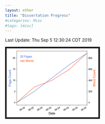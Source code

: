 ```yaml
---
layout: other
title: "Dissertation Progress"
#categories: Misc
#tags: [misc]
---
```


Last Update: Thu Sep  5 12:30:24 CDT 2019

<img src="/blogimages/dissertationProgress.png" alt="" class="center" border="5" style="width:60%;"/>
